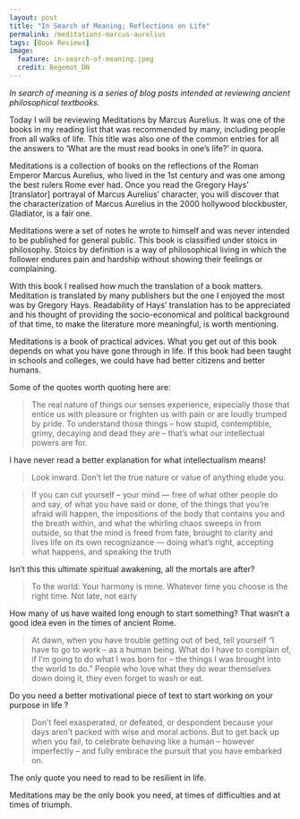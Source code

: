 ```yaml
---
layout: post
title: "In Search of Meaning; Reflections on Life"
permalink: /meditations-marcus-aurelius
tags: [Book Reviews]
image:
  feature: in-search-of-meaning.jpeg
  credit: Begemot_DN
---
```

*In search of meaning is a series of blog posts intended at reviewing ancient philosophical textbooks.*

Today I will be reviewing Meditations by Marcus Aurelius. It was one of the books in my reading list that was recommended by many, including people from all walks of life. This title was also one of the common entries for all the answers to  ‘What are the must read books in one’s life?’ in quora.

Meditations is a collection of books on the reflections of the Roman Emperor Marcus Aurelius, who lived in the 1st century and was one among the best rulers Rome ever had. Once you read the Gregory Hays’ [translator] portrayal of Marcus Aurelius’ character, you will discover that the characterization of Marcus Aurelius in the 2000 hollywood blockbuster, Gladiator, is a fair one.

Meditations were a set of notes he wrote to himself and was never intended to be published for general public. This book is classified under stoics in philosophy. Stoics by definition is a way of philosophical living in which the follower endures pain and hardship without showing their feelings or complaining.

With this book I realised how much the translation of a book matters. Meditation is translated by many publishers but the one I enjoyed the most was by Gregory Hays. Readability of Hays’ translation has to be appreciated and his thought of providing the socio-economical and political background of that time, to make the literature more meaningful, is worth mentioning.

Meditations is a book of practical advices. What you get out of this book depends on what you have gone through in life. If this book had been taught in schools and colleges, we could have had better citizens and better humans.

Some of the quotes worth quoting here are:

> The real nature of things our senses experience, especially those that entice us with pleasure or frighten us with pain or are loudly trumped by pride. To understand those things – how stupid, contemptible, grimy, decaying and dead they are – that’s what our intellectual powers are for.

I have never read a better explanation for what intellectualism means!

> Look inward. Don’t let the true nature or value of anything elude you.

> If you can cut yourself – your mind — free of what other people do and say, of what you have said or done, of the things that you’re afraid will happen, the impositions of the body that contains you and the breath within, and what the whirling chaos sweeps in from outside, so that the mind is freed from fate, brought to clarity and lives life on its own recognizance — doing what’s right, accepting what happens, and speaking the truth

Isn’t this this ultimate spiritual awakening, all the mortals are after?

> To the world: Your harmony is mine. Whatever time you choose is the right time. Not late, not early

How many of us have waited long enough to start something? That wasn’t a good idea even in the times of ancient Rome.

> At dawn, when you have trouble getting out of bed, tell yourself “I have to go to work – as a human being. What do I have to complain of, if I’m going to do what I was born for – the things I was brought into the world to do.” People who love what they do wear themselves down doing it, they even forget to wash or eat.

Do you need a better motivational piece of text to start working on your purpose in life ?

> Don’t feel exasperated, or defeated, or despondent because your days aren’t packed with wise and moral actions. But to get back up when you fail, to celebrate behaving like a human – however imperfectly – and fully embrace the pursuit that you have embarked on.

The only quote you need to read to be resilient in life.

Meditations may be the only book you need, at times of difficulties and at times of triumph.
